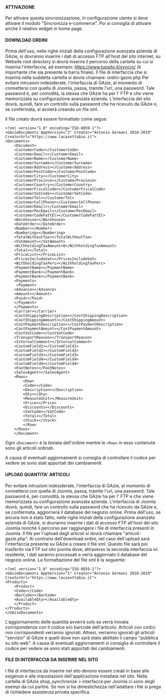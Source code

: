 #### ATTIVAZIONE
Per attivare questa sincronizzazione, in configurazione utente si deve attivare il modulo "Sincronizza e-commerce". Poi si consiglia di attivare anche il relativo widget in home page.
####   DOWNLOAD ORDINI
Prima dell'uso, nelle righe iniziali della configurazione avanzata azienda di GAzie, si dovranno inserire i dati di accesso FTP all'host del sito internet, su Website root directory si dovrà inserire il percorso della cartella su cui si inserira l'interfaccia, ad esempio: https://www.tuosito.it/syncro/ (è importante che sia presente la barra finale).
 Il file di interfaccia che si inserirà nella suddetta cartella si dovrà chiamare: ordini-gazie.php 
  Per evitare intrusioni indesiderate, l'interfaccia di GAzie, al momento di connettersi con quella di Joomla, passa, tramite l'url, una password. Tale
password è, per comodità, la stessa che GAzie ha per l' FTP e che viene memorizzata su configurazione avanzata azienda. L'interfaccia del sito dovrà, quindi,
fare un controllo sulla password che ha ricevuto da GAzie e, se confermata, si avvierà creando un file xml.

  Il file creato dovrà essere formattato come segue:

    <?xml version="1.0" encoding="ISO-8859-1"?>
    <GAzieDocuments AppVersion="2" Creator="Antonio Germani 2018-2019" CreatorUrl="https://www.lacasettabio.it">   
    <Documents>    
        <Document>
        <CustomerCode></CustomerCode>
        <CustomerEmail></CustomerEmail>
        <CustomerName></CustomerName>
        <CustomerSurname></CustomerSurname>
        <CustomerAddress></CustomerAddress>
        <CustomerPostCode></CustomerPostCode>
        <CustomerCity></CustomerCity>
        <CustomerProvince></CustomerProvince>
        <CustomerCountry></CustomerCountry>
        <CustomerFiscalCode></CustomerFiscalCode>
        <CustomerVatCode></CustomerVatCode>
        <CustomerTel></CustomerTel>
        <CustomerCellPhone></CustomerCellPhone>
        <CustomerEmail></CustomerEmail>
        <CustomerPecEmail></CustomerPecEmail>
        <CustomerCodeFattEl></CustomerCodeFattEl>
        <Warehouse></Warehouse>
        <DateOrder></DateOrder>
        <Number></Number>
        <Numbering></Numbering>
        <TotalWithoutTax></TotalWithoutTax>
        <VatAmount></VatAmount>
        <WithholdingTaxAmount>0</WithholdingTaxAmount>
        <Total></Total>
        <PriceList></PriceList>
        <PricesIncludeVat></PricesIncludeVat>
        <WithholdingTaxPerc></WithholdingTaxPerc>
        <PaymentName></PaymentName>
        <PaymentBank></PaymentBank>
        <PaymentBank></PaymentBank>
        <Payments>
         <Payment>
        <Advance></Advance>
        <Amount></Amount>
        <Paid></Paid>
        </Payment>
        </Payments>
        <Carrier></Carrier>
        <CostShippingDescription></CostShippingDescription>
        <CostShippingAmount></CostShippingAmount>
        <CostPaymentDescription></CostPaymentDescription>
        <CostPaymentAmount></CostPaymentAmount>
        <CostVatCode></CostVatCode>
        <TransportReason></TransportReason>
        <InternalComment></InternalComment>
        <CustomField1></CustomField1>
        <CustomField2></CustomField2>
        <CustomField3></CustomField3>
        <CustomField4></CustomField4>
        <CustomField4></CustomField4>
        <FootNotes></FootNotes>
        <SalesAgent></SalesAgent>
        <Rows>
            <Row>
            <Code></Code>
            <Description></Description>
            <Qty></Qty>
            <MeasureUnit></MeasureUnit>
            <Price></Price>
            <Discounts></Discounts>
            <VatCode></VatCode>
            <Total></Total>
            <Stock></Stock>
            </Row>
        </Rows>
        </Document>

Ogni `<Document>`  è la testata dell'ordine mentre le `<Row>` in esso contenute sono gli articoli ordinati.

A causa di eventuali aggiornamenti si consiglia di controllare il codice per vedere se sono stati apportati dei cambiamenti.

#### UPLOAD QUANTITA' ARTICOLI
  Per evitare intrusioni indesiderate, l'interfaccia di GAzie, al momento di connettersi con quella di Joomla, passa, tramite l'url, una password. Tale password è, per comodità, la stessa che GAzie ha per l' FTP e che viene memorizzata su configurazione avanzata azienda.
  L'interfaccia di Joomla dovrà, quindi, fare un controllo sulla password che ha ricevuto da GAzie e, se confermata, aggiornerà il database del negozio online.
Prima dell'uso, se ancora non è stato fatto, nelle righe iniziali della configurazione avanzata azienda di GAzie, si dovranno inserire i dati di accesso FTP all'host del sito Joomla nonché il percorso per raggiungere i file di interfaccia presenti in Joomla. Il file per l'upload degli articoli si dovrà chiamare "articoli-gazie.php". Al contrario dell'download ordini, nel caso dell'upload sarà l'interfaccia presente su GAzie a creare il file xml. Questo file sarà poi trasferito via FTP sul sito joomla dove, attraverso
la seconda interfaccia ivi residente, i dati saranno processati e verrà aggiornato il database del negozio online.
La formattazione del file xml è la seguente:

    <?xml version="1.0" encoding="ISO-8859-1"?>
    <GAzieDocuments AppVersion="1" Creator="Antonio Germani 2018-2019" CreatorUrl="https://www.lacasettabio.it">
    <Products>
        <Product>
        <Code></Code>
        <BarCode></BarCode>
        <AvailableQty></AvailableQty>
        </Product>
    </Products>
    </GAzieDocuments>

L'aggiornamento delle quantità avverrà solo se verrà trovata corrispondenza con il codice e/o barcode dell'articolo. Articoli con codici non corrispondenti verranno ignorati.
Altresì, verranno ignorati gli articoli "servizio" di GAzie e quelli dove non sarà stato abilitato il campo "pubblica su sito web".
 A causa di eventuali aggiornamenti si consiglia di controllare il codice per vedere se sono stati apportati dei cambiamenti.

####  FILE DI INTERFACCIA DA INSERIRE NEL SITO 
  I file di interfaccia da inserire nel sito devono essere creati in base alle esigenze e alle impostazioni dell'applicazione installata nel sito.
 Nella cartella di GAzie shop_synchronize > interfacce per Joomla ci sono degli esempi da cui partire.
 Se non si ha dimestichezza nell'adattare i file si prega di richiedere assistenza privata specifica.